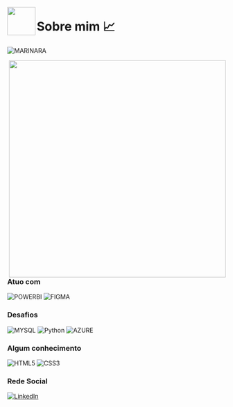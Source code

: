 <img src="https://avatars.githubusercontent.com/u/76715208?v=4" min-width="65px" max-width="65px" width="65px" align="left"></img>

# Sobre mim :chart_with_upwards_trend:
![MARINARA](https://img.shields.io/badge/Marinara|28|SP-HOBBIES:PIXEL&UX-F16061?style=for-the-badge&logo=ko-fi&logoColor=white)

<img src="https://i.ibb.co/8mpS1Vf/Lettering-Hello-in-video-call-window-with-smile-and-envelopes-text.png" min-width="500px" max-width="500px" width="500px" align="right">

### **Atuo com**

![POWERBI](https://img.shields.io/badge/PowerBI-F2C811?style=for-the-badge&logo=Pgoogle%20analytics&logoColor=white)
![FIGMA](https://img.shields.io/badge/Figma-F24E1E?style=for-the-badge&logo=figma&logoColor=white)

### **Desafios**

![MYSQL](https://img.shields.io/badge/sql-3670A0?style=for-the-badge&logo=mysql&logoColor=fff)
![Python](https://img.shields.io/badge/python-3670A0?style=for-the-badge&logo=python&logoColor=ffdd54)
![AZURE](https://img.shields.io/badge/Microsoft_Azure-0078D6?style=for-the-badge&logo=microsoft&logoColor=white)

### **Algum conhecimento**

![HTML5](https://img.shields.io/badge/HTML5-E34F26?style=for-the-badge&logo=html5&logoColor=white)
![CSS3](https://img.shields.io/badge/CSS3-1572B6?style=for-the-badge&logo=css3&logoColor=white)

### **Rede Social**

[![LinkedIn](https://img.shields.io/badge/LinkedIn-0077B5?style=for-the-badge&logo=linkedin&logoColor=white)](https://www.linkedin.com/in/marinara-maejima/)


